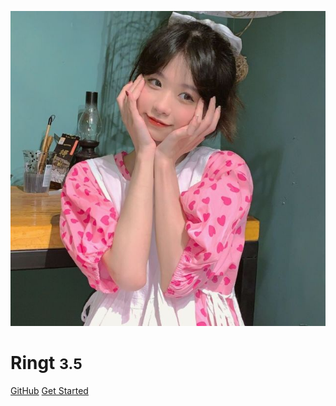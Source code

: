 

![logo](logo.jpg)

# Ringt <small>3.5</small>


[GitHub](https://github.com/docsifyjs/docsify)
[Get Started](README)